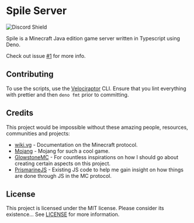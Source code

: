 # Spile Server

![Discord Shield](https://discordapp.com/api/guilds/702504330456072303/widget.png?style=shield)

Spile is a Minecraft Java edition game server written in Typescript using Deno.

Check out issue [#1](../../issues/1) for more info.

## Contributing

To use the scripts, use the [Velociraptor](https://github.com/umbopepato/velociraptor) CLI.
Ensure that you lint everything with prettier and then `deno fmt` prior to committing.

## Credits

This project would be impossible without these amazing people, resources, communities and projects:
  - [wiki.vg](https://wiki.vg) - Documentation on the Minecraft protocol.
  - [Mojang](https://www.mojang.com) - Mojang for such a cool game.
  - [GlowstoneMC](https://github.com/GlowstoneMC/Glowstone) - For countless inspirations on how I should go about creating certain aspects on this project.
  - [PrismarineJS](https://github.com/PrismarineJS) - Existing JS code to help me gain insight on how things are done through JS in the MC protocol.

## License

This project is licensed under the MIT license. Please consider its existence... See [LICENSE](./LICENSE) for more information.
